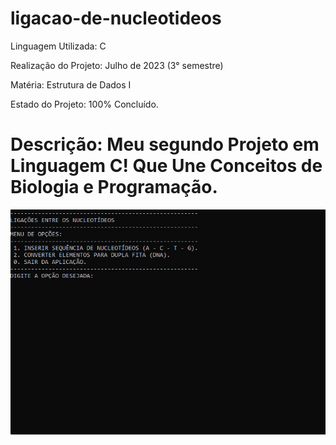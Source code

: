 # ligacao-de-nucleotideos

Linguagem Utilizada: C

Realização do Projeto: Julho de 2023 (3° semestre)

Matéria: Estrutura de Dados I

Estado do Projeto: 100% Concluído.

# Descrição: Meu segundo Projeto em Linguagem C! Que Une Conceitos de Biologia e Programação.

<p align="center">
  <img src="assets/ligação-de-nucleotideos (GIF).gif">
</p>

